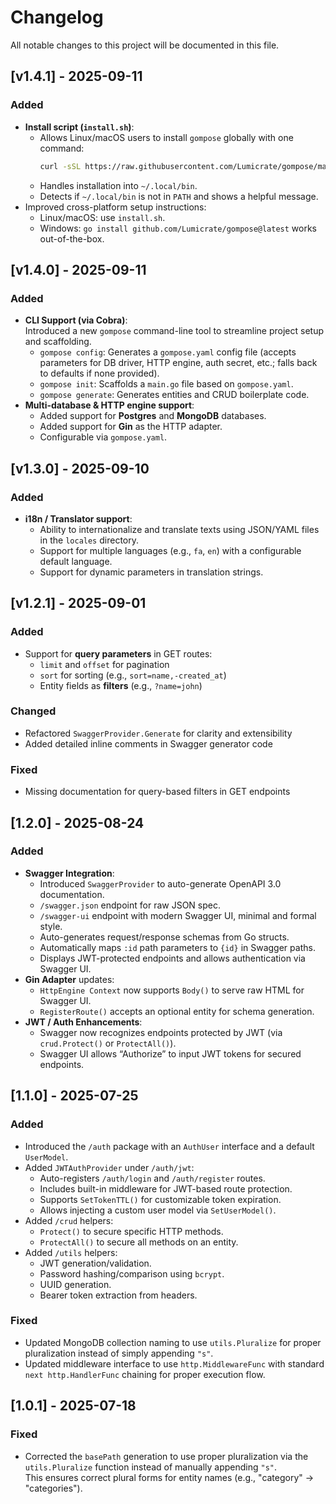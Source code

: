 # Changelog

All notable changes to this project will be documented in this file.

## [v1.4.1] - 2025-09-11
### Added
- **Install script (`install.sh`)**:
  - Allows Linux/macOS users to install `gompose` globally with one command:
    ```bash
    curl -sSL https://raw.githubusercontent.com/Lumicrate/gompose/main/install.sh | bash
    ```
  - Handles installation into `~/.local/bin`.
  - Detects if `~/.local/bin` is not in `PATH` and shows a helpful message.
- Improved cross-platform setup instructions:
  - Linux/macOS: use `install.sh`.
  - Windows: `go install github.com/Lumicrate/gompose@latest` works out-of-the-box.

## [v1.4.0] - 2025-09-11
### Added
- **CLI Support (via Cobra)**:  
  Introduced a new `gompose` command-line tool to streamline project setup and scaffolding.
  - `gompose config`: Generates a `gompose.yaml` config file (accepts parameters for DB driver, HTTP engine, auth secret, etc.; falls back to defaults if none provided).
  - `gompose init`: Scaffolds a `main.go` file based on `gompose.yaml`.
  - `gompose generate`: Generates entities and CRUD boilerplate code.
- **Multi-database & HTTP engine support**:
  - Added support for **Postgres** and **MongoDB** databases.
  - Added support for **Gin** as the HTTP adapter.
  - Configurable via `gompose.yaml`.

## [v1.3.0] - 2025-09-10
### Added
- **i18n / Translator support**:
  - Ability to internationalize and translate texts using JSON/YAML files in the `locales` directory.
  - Support for multiple languages (e.g., `fa`, `en`) with a configurable default language.
  - Support for dynamic parameters in translation strings.

## [v1.2.1] - 2025-09-01
### Added
- Support for **query parameters** in GET routes:
  - `limit` and `offset` for pagination
  - `sort` for sorting (e.g., `sort=name,-created_at`)
  - Entity fields as **filters** (e.g., `?name=john`)

### Changed
- Refactored `SwaggerProvider.Generate` for clarity and extensibility
- Added detailed inline comments in Swagger generator code

### Fixed
- Missing documentation for query-based filters in GET endpoints

## [1.2.0] - 2025-08-24
### Added
- **Swagger Integration**:
  - Introduced `SwaggerProvider` to auto-generate OpenAPI 3.0 documentation.
  - `/swagger.json` endpoint for raw JSON spec.
  - `/swagger-ui` endpoint with modern Swagger UI, minimal and formal style.
  - Auto-generates request/response schemas from Go structs.
  - Automatically maps `:id` path parameters to `{id}` in Swagger paths.
  - Displays JWT-protected endpoints and allows authentication via Swagger UI.
- **Gin Adapter** updates:
  - `HttpEngine Context` now supports `Body()` to serve raw HTML for Swagger UI.
  - `RegisterRoute()` accepts an optional entity for schema generation.
- **JWT / Auth Enhancements**:
  - Swagger now recognizes endpoints protected by JWT (via `crud.Protect()` or `ProtectAll()`).
  - Swagger UI allows “Authorize” to input JWT tokens for secured endpoints.

## [1.1.0] - 2025-07-25
### Added
- Introduced the `/auth` package with an `AuthUser` interface and a default `UserModel`.
- Added `JWTAuthProvider` under `/auth/jwt`:
  - Auto-registers `/auth/login` and `/auth/register` routes.
  - Includes built-in middleware for JWT-based route protection.
  - Supports `SetTokenTTL()` for customizable token expiration.
  - Allows injecting a custom user model via `SetUserModel()`.
- Added `/crud` helpers:
  - `Protect()` to secure specific HTTP methods.
  - `ProtectAll()` to secure all methods on an entity.
- Added `/utils` helpers:
  - JWT generation/validation.
  - Password hashing/comparison using `bcrypt`.
  - UUID generation.
  - Bearer token extraction from headers.
### Fixed
- Updated MongoDB collection naming to use `utils.Pluralize` for proper pluralization instead of simply appending `"s"`.
- Updated middleware interface to use `http.MiddlewareFunc` with standard `next http.HandlerFunc` chaining for proper execution flow.

## [1.0.1] - 2025-07-18
### Fixed
- Corrected the `basePath` generation to use proper pluralization via the `utils.Pluralize` function instead of manually appending `"s"`.  
  This ensures correct plural forms for entity names (e.g., "category" → "categories").
